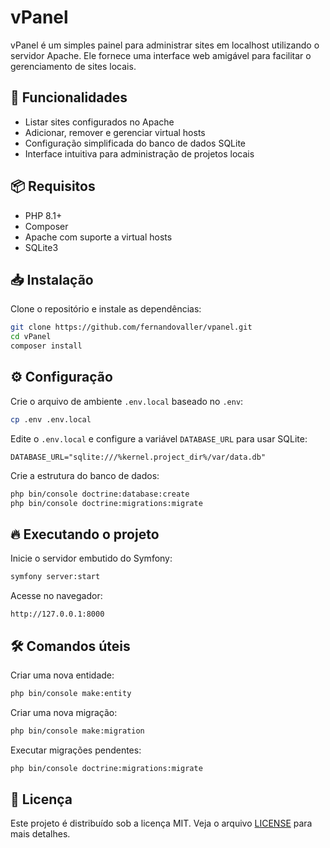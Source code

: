 # vPanel

vPanel é um simples painel para administrar sites em localhost utilizando o servidor Apache. Ele fornece uma interface web amigável para facilitar o gerenciamento de sites locais.

## 🚀 Funcionalidades

- Listar sites configurados no Apache
- Adicionar, remover e gerenciar virtual hosts
- Configuração simplificada do banco de dados SQLite
- Interface intuitiva para administração de projetos locais

## 📦 Requisitos

- PHP 8.1+
- Composer
- Apache com suporte a virtual hosts
- SQLite3

## 📥 Instalação

Clone o repositório e instale as dependências:

```sh
git clone https://github.com/fernandovaller/vpanel.git
cd vPanel
composer install
```

## ⚙️ Configuração

Crie o arquivo de ambiente `.env.local` baseado no `.env`:

```sh
cp .env .env.local
```

Edite o `.env.local` e configure a variável `DATABASE_URL` para usar SQLite:

```env
DATABASE_URL="sqlite:///%kernel.project_dir%/var/data.db"
```

Crie a estrutura do banco de dados:

```sh
php bin/console doctrine:database:create
php bin/console doctrine:migrations:migrate
```

## 🔥 Executando o projeto

Inicie o servidor embutido do Symfony:

```sh
symfony server:start
```

Acesse no navegador:

```
http://127.0.0.1:8000
```

## 🛠 Comandos úteis

Criar uma nova entidade:

```sh
php bin/console make:entity
```

Criar uma nova migração:

```sh
php bin/console make:migration
```

Executar migrações pendentes:

```sh
php bin/console doctrine:migrations:migrate
```

## 📜 Licença

Este projeto é distribuído sob a licença MIT. Veja o arquivo [LICENSE](LICENSE) para mais detalhes.

